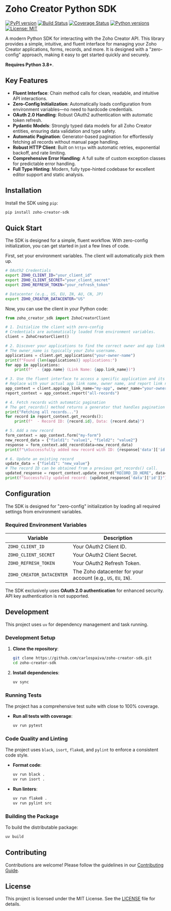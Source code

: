# Zoho Creator Python SDK

[![PyPI version](https://badge.fury.io/py/zoho-creator-sdk.svg)](https://badge.fury.io/py/zoho-creator-sdk)
[![Build Status](https://github.com/your-username/zoho-creator-sdk/actions/workflows/ci.yml/badge.svg)](https://github.com/your-username/zoho-creator-sdk/actions)
[![Coverage Status](https://coveralls.io/repos/github/your-username/zoho-creator-sdk/badge.svg?branch=main)](https://coveralls.io/github/your-username/zoho-creator-sdk?branch=main)
[![Python versions](https://img.shields.io/pypi/pyversions/zoho-creator-sdk.svg)](https://pypi.org/project/zoho-creator-sdk)
[![License: MIT](https://img.shields.io/badge/License-MIT-yellow.svg)](https://opensource.org/licenses/MIT)

A modern Python SDK for interacting with the Zoho Creator API. This library provides a simple, intuitive, and fluent interface for managing your Zoho Creator applications, forms, records, and more. It is designed with a "zero-config" approach, making it easy to get started quickly and securely.

**Requires Python 3.8+**.

## Key Features

- **Fluent Interface**: Chain method calls for clean, readable, and intuitive API interactions.
- **Zero-Config Initialization**: Automatically loads configuration from environment variables—no need to hardcode credentials.
- **OAuth 2.0 Handling**: Robust OAuth2 authentication with automatic token refresh.
- **Pydantic Models**: Strongly typed data models for all Zoho Creator entities, ensuring data validation and type safety.
- **Automatic Pagination**: Generator-based pagination for effortlessly fetching all records without manual page handling.
- **Robust HTTP Client**: Built on `httpx` with automatic retries, exponential backoff, and rate limiting.
- **Comprehensive Error Handling**: A full suite of custom exception classes for predictable error handling.
- **Full Type Hinting**: Modern, fully type-hinted codebase for excellent editor support and static analysis.

## Installation

Install the SDK using `pip`:

```bash
pip install zoho-creator-sdk
```

## Quick Start

The SDK is designed for a simple, fluent workflow. With zero-config initialization, you can get started in just a few lines of code.

First, set your environment variables. The client will automatically pick them up.

```bash
# OAuth2 Credentials
export ZOHO_CLIENT_ID="your_client_id"
export ZOHO_CLIENT_SECRET="your_client_secret"
export ZOHO_REFRESH_TOKEN="your_refresh_token"

# Datacenter (e.g., US, EU, IN, AU, CN, JP)
export ZOHO_CREATOR_DATACENTER="US"
```

Now, you can use the client in your Python code:

```python
from zoho_creator_sdk import ZohoCreatorClient

# 1. Initialize the client with zero-config
# Credentials are automatically loaded from environment variables.
client = ZohoCreatorClient()

# 2. Discover your applications to find the correct owner and app link names
# The owner_name is typically your Zoho username.
applications = client.get_applications("your-owner-name")
print(f"Found {len(applications)} applications:")
for app in applications:
    print(f"  - {app.name} (Link Name: {app.link_name})")

# 3. Use the fluent interface to access a specific application and its components
# Replace with your actual app link name, owner name, and report link name.
app_context = client.app(app_link_name="my-app", owner_name="your-owner-name")
report_context = app_context.report("all-records")

# 4. Fetch records with automatic pagination
# The get_records() method returns a generator that handles pagination for you.
print("Fetching all records...")
for record in report_context.get_records():
    print(f"  - Record ID: {record.id}, Data: {record.data}")

# 5. Add a new record
form_context = app_context.form("my-form")
new_record_data = {"field1": "value1", "field2": "value2"}
response = form_context.add_record(data=new_record_data)
print(f"\nSuccessfully added new record with ID: {response['data']['id']}")

# 6. Update an existing record
update_data = {"field1": "new_value"}
# The record ID can be obtained from a previous get_records() call.
updated_response = report_context.update_record("RECORD_ID_HERE", data=update_data)
print(f"Successfully updated record: {updated_response['data']['id']}")
```

## Configuration

The SDK is designed for "zero-config" initialization by loading all required settings from environment variables.

### Required Environment Variables

| Variable                  | Description                                                    |
| ------------------------- | -------------------------------------------------------------- |
| `ZOHO_CLIENT_ID`          | Your OAuth2 Client ID.                                         |
| `ZOHO_CLIENT_SECRET`      | Your OAuth2 Client Secret.                                     |
| `ZOHO_REFRESH_TOKEN`      | Your OAuth2 Refresh Token.                                     |
| `ZOHO_CREATOR_DATACENTER` | The Zoho datacenter for your account (e.g., `US`, `EU`, `IN`). |

The SDK exclusively uses **OAuth 2.0 authentication** for enhanced security. API key authentication is not supported.

## Development

This project uses `uv` for dependency management and task running.

### Development Setup

1.  **Clone the repository**:

    ```bash
    git clone https://github.com/carlospaiva/zoho-creator-sdk.git
    cd zoho-creator-sdk
    ```

2.  **Install dependencies**:
    ```bash
    uv sync
    ```

### Running Tests

The project has a comprehensive test suite with close to 100% coverage.

- **Run all tests with coverage**:
  ```bash
  uv run pytest
  ```

### Code Quality and Linting

The project uses `black`, `isort`, `flake8`, and `pylint` to enforce a consistent code style.

- **Format code**:

  ```bash
  uv run black .
  uv run isort .
  ```

- **Run linters**:
  ```bash
  uv run flake8 .
  uv run pylint src
  ```

### Building the Package

To build the distributable package:

```bash
uv build
```

## Contributing

Contributions are welcome! Please follow the guidelines in our [Contributing Guide](https://github.com/carlospaiva/zoho-creator-sdk/blob/main/CONTRIBUTING.md).

## License

This project is licensed under the MIT License. See the [LICENSE](LICENSE) file for details.
